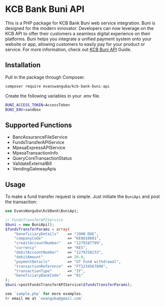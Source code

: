 # KCB Bank Buni API

This is a PHP package for KCB Bank Buni web service integration. Buni is designed for the modern innovator. Developers can now leverage on the KCB API to offer their customers a seamless digital experience on their platforms. Buni helps you integrate a unified payment system onto your website or app, allowing customers to easily pay for your product or service.
For more information, check out [KCB Buni API](https://sandbox.buni.kcbgroup.com/devportal/apis) Guide.

## Installation

Pull in the package through Composer.
```bash
composer require evanswanguba/kcb-bank-buni-api
```

Create the following variables in your .env file.
```bash
BUNI_ACCESS_TOKEN=AccessToken
BUNI_ENV=sandbox
```

## Supported Functions
- BancAssuranceFileService
- FundsTransferAPIService
- MpesaExpressAPIService
- MpesaTransactionInfo
- QueryCoreTransactionStatus
- ValidateExternalBill
- VendingGatewayApis

## Usage
To make a fund transfer request is simple. Just initiate the `BuniApi` and post the transaction:
```php
use EvansWanguba\KcbBank\BuniApi;

// FundsTransferAPIService
$buni = new BuniApi();
$fundsTransferParams = array(
    "beneficiaryDetails"    => "JOHN DOE",
    "companyCode"           => "KE0010001",
    "creditAccountNumber"   => "1279287799",
    "currency"              => "KES",
    "debitAccountNumber"    => "1279258233",
    "debitAmount"           => 26.0,
    "paymentDetails"        => "UT Fund withdrawal",
    "transactionReference"  => "FT1234567890",
    "transactionType"       => "IF",
    "beneficiaryBankCode"   => "01"
);
$buni->postFundsTransferAPIService($fundsTransferParams);

see `sample.php` for more examples.
Or email me at `ewanguba@gmail.com`
